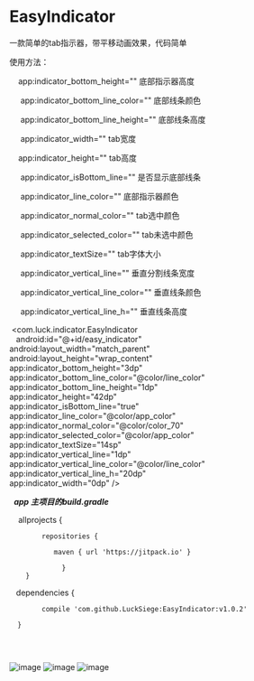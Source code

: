 # EasyIndicator

一款简单的tab指示器，带平移动画效果，代码简单

使用方法：
      
      
      app:indicator_bottom_height="" 底部指示器高度
      
      app:indicator_bottom_line_color="" 底部线条颜色
      
      app:indicator_bottom_line_height="" 底部线条高度
      
      app:indicator_width="" tab宽度
      
      app:indicator_height="" tab高度
      
      app:indicator_isBottom_line="" 是否显示底部线条
      
      app:indicator_line_color="" 底部指示器颜色
      
      app:indicator_normal_color="" tab选中颜色
      
      app:indicator_selected_color="" tab未选中颜色
      
      app:indicator_textSize="" tab字体大小
      
      app:indicator_vertical_line="" 垂直分割线条宽度
      
      app:indicator_vertical_line_color="" 垂直线条颜色
      
      app:indicator_vertical_line_h=""  垂直线条高度
      
    <com.luck.indicator.EasyIndicator<br>
    android:id="@+id/easy_indicator"<br>
        android:layout_width="match_parent"<br>
        android:layout_height="wrap_content"<br>
        app:indicator_bottom_height="3dp"<br>
        app:indicator_bottom_line_color="@color/line_color"<br>
        app:indicator_bottom_line_height="1dp"<br>
        app:indicator_height="42dp"<br>
        app:indicator_isBottom_line="true"<br>
        app:indicator_line_color="@color/app_color"<br>
        app:indicator_normal_color="@color/color_70"<br>
        app:indicator_selected_color="@color/app_color"<br>
        app:indicator_textSize="14sp"<br>
        app:indicator_vertical_line="1dp"<br>
        app:indicator_vertical_line_color="@color/line_color"<br>
        app:indicator_vertical_line_h="20dp"<br>
        app:indicator_width="0dp" /><br>
	
   ***app 主项目的build.gradle***
   
    
    allprojects {
    
		    repositories {
       
			   maven { url 'https://jitpack.io' }
      
		         }
	    }
    
    dependencies {
  
	        compile 'com.github.LuckSiege:EasyIndicator:v1.0.2'
         
 	  }
	  
        
        

![image](https://github.com/LuckSiege/EasyIndicator/blob/master/image/4C47A389C02BC3FD7680CF3935F1F916.jpg)
![image](https://github.com/LuckSiege/EasyIndicator/blob/master/image/7F8892258BE7624FF6ACE4A3BE558C43.jpg)
![image](https://github.com/LuckSiege/EasyIndicator/blob/master/image/859EEDFA1A7C7EEB8B071E93AEC37BB5.jpg)
